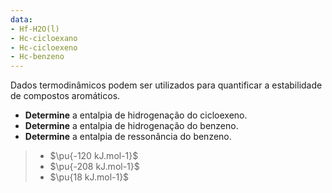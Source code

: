 ```yaml
---
data:
- Hf-H2O(l)
- Hc-cicloexano
- Hc-cicloexeno
- Hc-benzeno
---
```

Dados termodinâmicos podem ser utilizados para quantificar a estabilidade de compostos aromáticos.

- **Determine** a entalpia de hidrogenação do cicloexeno.
- **Determine** a entalpia de hidrogenação do benzeno.
- **Determine** a entalpia de ressonância do benzeno.

> - $\pu{-120 kJ.mol-1}$ 
> - $\pu{-208 kJ.mol-1}$
> - $\pu{18 kJ.mol-1}$